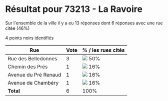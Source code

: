# Résultat pour 73213 - La Ravoire

Sur l'ensemble de la ville il y a eu 13 réponses dont 6 réponses avec une rue citée (46%)

4 points noirs identifiés

| Rue | Vote | % / les rues cités|
|-----|------|-------------------|
| Rue des Belledonnes | 3 | <img src="../../img/bar_50.gif" />&nbsp;50%|
| Chemin des Prés | 1 | <img src="../../img/bar_16.gif" />&nbsp;16%|
| Avenue du Pré Renaud | 1 | <img src="../../img/bar_16.gif" />&nbsp;16%|
| Avenue de Chambéry | 1 | <img src="../../img/bar_16.gif" />&nbsp;16%|
| **Total** | 6 | 100%|

